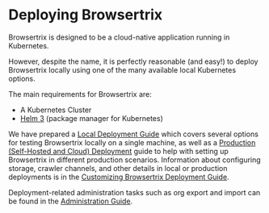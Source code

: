 # Deploying Browsertrix

Browsertrix is designed to be a cloud-native application running in Kubernetes.

However, despite the name, it is perfectly reasonable (and easy!) to deploy Browsertrix locally using one of the many available local Kubernetes options.

The main requirements for Browsertrix are:

- A Kubernetes Cluster
- [Helm 3](https://helm.sh/) (package manager for Kubernetes)


We have prepared a [Local Deployment Guide](local.md) which covers several options for testing Browsertrix locally on a single machine, as well as a [Production (Self-Hosted and Cloud) Deployment](remote.md) guide to help with setting up Browsertrix in different production scenarios. Information about configuring storage, crawler channels, and other details in local or production deployments is in the [Customizing Browsertrix Deployment Guide](customization.md).

Deployment-related administration tasks such as org export and import can be found in the [Administration Guide](admin.md).
